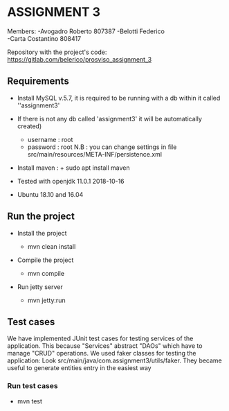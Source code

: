 # ASSIGNMENT 3

Members:
    -Avogadro Roberto 807387
    -Belotti Federico    
    -Carta Costantino   808417
    
Repository with the project's code:
https://gitlab.com/belerico/prosviso_assignment_3

## Requirements

+ Install MySQL v.5.7, it is required to be running with a db within it called ''assignment3'
+ If there is not any db called 'assignment3' it will be automatically created)
    + username : root
    + password : root
N.B : you can change settings in file src/main/resources/META-INF/persistence.xml

+ Install maven : 
        + sudo apt install maven

+ Tested with openjdk 11.0.1 2018-10-16

+ Ubuntu 18.10 and 16.04 


## Run the project

+ Install the project
    + mvn clean install

+ Compile the project
    + mvn compile

+ Run jetty server
    + mvn jetty:run


## Test cases

We have implemented JUnit test cases for testing services of the application.
This because "Services" abstract "DAOs" which have to manage "CRUD" operations.
We used faker classes for testing the application:
Look src/main/java/com.assignment3/utils/faker.
They became useful to generate entities entry in the easiest way

### Run test cases
+ mvn test




